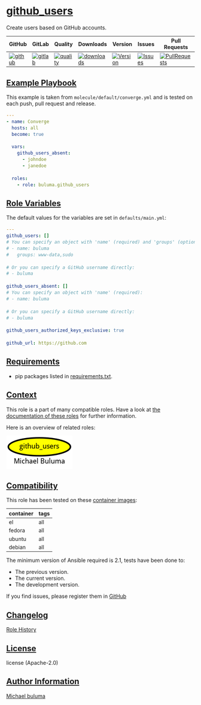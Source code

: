 # [github_users](#github_users)

Create users based on GitHub accounts.

|GitHub|GitLab|Quality|Downloads|Version|Issues|Pull Requests|
|------|------|-------|---------|-------|------|-------------|
|[![github](https://github.com/buluma/ansible-role-github_users/workflows/Ansible%20Molecule/badge.svg)](https://github.com/buluma/ansible-role-github_users/actions)|[![gitlab](https://gitlab.com/buluma/ansible-role-github_users/badges/master/pipeline.svg)](https://gitlab.com/buluma/ansible-role-github_users)|[![quality](https://img.shields.io/ansible/quality/)](https://galaxy.ansible.com/buluma/github_users)|[![downloads](https://img.shields.io/ansible/role/d/)](https://galaxy.ansible.com/buluma/github_users)|[![Version](https://img.shields.io/github/release/buluma/ansible-role-github_users.svg)](https://github.com/buluma/ansible-role-github_users/releases/)|[![Issues](https://img.shields.io/github/issues/buluma/ansible-role-github_users.svg)](https://github.com/buluma/ansible-role-github_users/issues/)|[![PullRequests](https://img.shields.io/github/issues-pr-closed-raw/buluma/ansible-role-github_users.svg)](https://github.com/buluma/ansible-role-github_users/pulls/)|

## [Example Playbook](#example-playbook)

This example is taken from `molecule/default/converge.yml` and is tested on each push, pull request and release.
```yaml
---
- name: Converge
  hosts: all
  become: true

  vars:
    github_users_absent:
      - johndoe
      - janedoe

  roles:
    - role: buluma.github_users
```


## [Role Variables](#role-variables)

The default values for the variables are set in `defaults/main.yml`:
```yaml
---
github_users: []
# You can specify an object with 'name' (required) and 'groups' (optional):
# - name: buluma
#   groups: www-data,sudo

# Or you can specify a GitHub username directly:
# - buluma

github_users_absent: []
# You can specify an object with 'name' (required):
# - name: buluma

# Or you can specify a GitHub username directly:
# - buluma

github_users_authorized_keys_exclusive: true

github_url: https://github.com
```

## [Requirements](#requirements)

- pip packages listed in [requirements.txt](https://github.com/buluma/ansible-role-github_users/blob/main/requirements.txt).


## [Context](#context)

This role is a part of many compatible roles. Have a look at [the documentation of these roles](https://buluma.github.io/) for further information.

Here is an overview of related roles:

![dependencies](https://raw.githubusercontent.com/buluma/ansible-role-github_users/png/requirements.png "Dependencies")

## [Compatibility](#compatibility)

This role has been tested on these [container images](https://hub.docker.com/u/buluma):

|container|tags|
|---------|----|
|el|all|
|fedora|all|
|ubuntu|all|
|debian|all|

The minimum version of Ansible required is 2.1, tests have been done to:

- The previous version.
- The current version.
- The development version.



If you find issues, please register them in [GitHub](https://github.com/buluma/ansible-role-github_users/issues)

## [Changelog](#changelog)

[Role History](https://github.com/buluma/ansible-role-github_users/blob/master/CHANGELOG.md)

## [License](#license)

license (Apache-2.0)

## [Author Information](#author-information)

[Michael buluma](https://buluma.github.io/)
